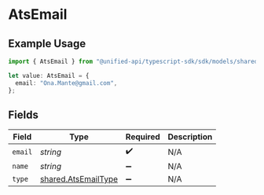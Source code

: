 # AtsEmail

## Example Usage

```typescript
import { AtsEmail } from "@unified-api/typescript-sdk/sdk/models/shared";

let value: AtsEmail = {
  email: "Ona.Mante@gmail.com",
};
```

## Fields

| Field                                                             | Type                                                              | Required                                                          | Description                                                       |
| ----------------------------------------------------------------- | ----------------------------------------------------------------- | ----------------------------------------------------------------- | ----------------------------------------------------------------- |
| `email`                                                           | *string*                                                          | :heavy_check_mark:                                                | N/A                                                               |
| `name`                                                            | *string*                                                          | :heavy_minus_sign:                                                | N/A                                                               |
| `type`                                                            | [shared.AtsEmailType](../../../sdk/models/shared/atsemailtype.md) | :heavy_minus_sign:                                                | N/A                                                               |